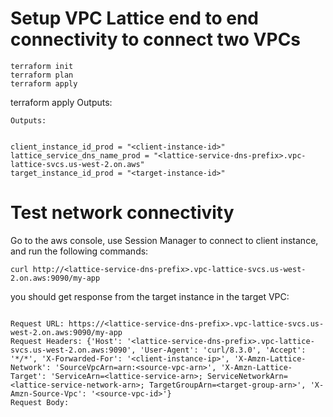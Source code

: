 # Setup VPC Lattice end to end connectivity to connect two VPCs
```
terraform init
terraform plan
terraform apply
```
terraform apply Outputs:
```
Outputs:


client_instance_id_prod = "<client-instance-id>"
lattice_service_dns_name_prod = "<lattice-service-dns-prefix>.vpc-lattice-svcs.us-west-2.on.aws"
target_instance_id_prod = "<target-instance-id>"
```

# Test network connectivity

Go to the aws console, use Session Manager to connect to client instance, and run the following commands:
```
curl http://<lattice-service-dns-prefix>.vpc-lattice-svcs.us-west-2.on.aws:9090/my-app

```

you should get response from the target instance in the target VPC:
```

Request URL: https://<lattice-service-dns-prefix>.vpc-lattice-svcs.us-west-2.on.aws:9090/my-app
Request Headers: {'Host': '<lattice-service-dns-prefix>.vpc-lattice-svcs.us-west-2.on.aws:9090', 'User-Agent': 'curl/8.3.0', 'Accept': '*/*', 'X-Forwarded-For': '<client-instance-ip>', 'X-Amzn-Lattice-Network': 'SourceVpcArn=arn:<source-vpc-arn>', 'X-Amzn-Lattice-Target': 'ServiceArn=<lattice-service-arn>; ServiceNetworkArn=<lattice-service-network-arn>; TargetGroupArn=<target-group-arn>', 'X-Amzn-Source-Vpc': '<source-vpc-id>'}
Request Body: 
```
